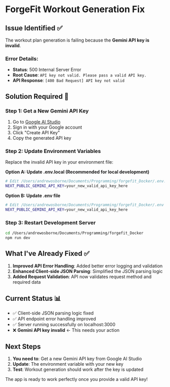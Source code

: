 # ForgeFit Workout Generation Fix

## Issue Identified ✅
The workout plan generation is failing because the **Gemini API key is invalid**.

### Error Details:
- **Status**: 500 Internal Server Error
- **Root Cause**: `API key not valid. Please pass a valid API key.`
- **API Response**: `[400 Bad Request] API key not valid`

## Solution Required 🔧

### Step 1: Get a New Gemini API Key
1. Go to [Google AI Studio](https://aistudio.google.com/app/apikey)
2. Sign in with your Google account
3. Click "Create API Key"
4. Copy the generated API key

### Step 2: Update Environment Variables
Replace the invalid API key in your environment file:

**Option A: Update .env.local (Recommended for local development)**
```bash
# Edit /Users/andrewosborne/Documents/Programming/forgefit_Docker/.env.local
NEXT_PUBLIC_GEMINI_API_KEY=your_new_valid_api_key_here
```

**Option B: Update .env file**
```bash
# Edit /Users/andrewosborne/Documents/Programming/forgefit_Docker/.env
NEXT_PUBLIC_GEMINI_API_KEY=your_new_valid_api_key_here
```

### Step 3: Restart Development Server
```bash
cd /Users/andrewosborne/Documents/Programming/forgefit_Docker
npm run dev
```

## What I've Already Fixed ✅

1. **Improved API Error Handling**: Added better error logging and validation
2. **Enhanced Client-side JSON Parsing**: Simplified the JSON parsing logic
3. **Added Request Validation**: API now validates request method and required data

## Current Status 📊

- ✅ Client-side JSON parsing logic fixed
- ✅ API endpoint error handling improved  
- ✅ Server running successfully on localhost:3000
- ❌ **Gemini API key invalid** ← This needs your action

## Next Steps

1. **You need to**: Get a new Gemini API key from Google AI Studio
2. **Update**: The environment variable with your new key
3. **Test**: Workout generation should work after the key is updated

The app is ready to work perfectly once you provide a valid API key!

